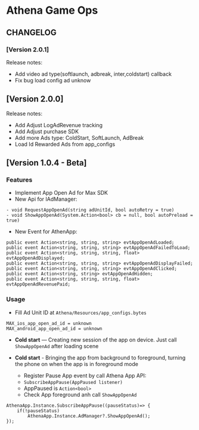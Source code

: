 # Athena Game Ops

## CHANGELOG

### [Version 2.0.1]
Release notes:
+ Add video ad type(softlaunch, adbreak, inter,coldstart) callback
+ Fix bug load config ad unknow 
## [Version 2.0.0]
Release notes:
+ Add Adjust LogAdRevenue tracking
+ Add Adjust purchase SDK
+ Add more Ads type: ColdStart, SoftLaunch, AdBreak
+ Load Id Rewarded Ads from app_configs
## [Version 1.0.4 - Beta]

### Features

- Implement App Open Ad for Max SDK
- New Api for IAdManager:

```
- void RequestAppOpenAd(string adUnitId, bool autoRetry = true)
- void ShowAppOpenAd(System.Action<bool> cb = null, bool autoPreload = true)
```

- New Event for AthenApp:

```
public event Action<string, string, string> evtAppOpenAdLoaded;
public event Action<string, string, string> evtAppOpenAdFailedToLoad;
public event Action<string, string, string, float> evtAppOpenAdDisplayed;
public event Action<string, string, string> evtAppOpenAdDisplayFailed;
public event Action<string, string, string> evtAppOpenAdClicked;
public event Action<string, string> evtAppOpenAdHidden;
public event Action<string, string, string, float> evtAppOpenAdRevenuePaid;
```

### Usage

- Fill Ad Unit ID at `Athena/Resources/app_configs.bytes`

```
MAX_ios_app_open_ad_id = unknown
MAX_android_app_open_ad_id = unknown
```

- **Cold start** — Creating new session of the app on device. Just call `ShowAppOpenAd` after loading scene

- **Cold start** - Bringing the app from background to foreground, turning the phone on when the app is in foreground mode
  - Register Pause App event by call Athena App API:
  - `SubscribeAppPause(AppPaused listener)`
  - AppPaused is `Action<bool>`
  - Check App foreground anh call `ShowAppOpenAd`

```
AthenaApp.Instance.SubscribeAppPause((pauseStatus)=> {
    if(!pauseStatus)
        AthenaApp.Instance.AdManager?.ShowAppOpenAd();
});
```
